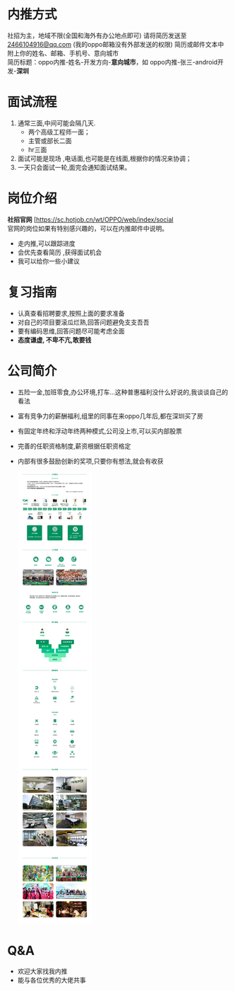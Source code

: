 # 内推方式    

社招为主，地域不限(全国和海外有办公地点即可)
请将简历发送至 2466104916@qq.com  (我的oppo邮箱没有外部发送的权限)
简历或邮件文本中附上你的姓名、邮箱、手机号、意向城市    
简历标题：oppo内推-姓名-开发方向-**意向城市**，如 oppo内推-张三-android开发-**深圳**    
    

# 面试流程    

1. 通常三面,中间可能会隔几天.
   - 两个高级工程师一面；
   - 主管或部长二面
   - hr三面    
2. 面试可能是现场 ,电话面,也可能是在线面,根据你的情况来协调；    
3. 一天只会面试一轮,面完会通知面试结果。    

# 岗位介绍    

**社招官网**   [https://sc.hotjob.cn/wt/OPPO/web/index/social  
官网的岗位如果有特别感兴趣的，可以在内推邮件中说明。    

- 走内推,可以跟踪进度
- 会优先查看简历 ,获得面试机会
- 我可以给你一些小建议 

# 复习指南    

-  认真查看招聘要求,按照上面的要求准备
- 对自己的项目要滚瓜烂熟,回答问题避免支支吾吾
- 要有编码思维,回答问题尽可能考虑全面
- **态度谦虚,    不卑不亢,敢要钱**

# 公司简介    

- 五险一金,加班零食,办公环境,打车...这种普惠福利没什么好说的,我谈谈自己的看法

- 富有竞争力的薪酬福利,组里的同事在来oppo几年后,都在深圳买了房

- 有固定年终和浮动年终两种模式,公司没上市,可以买内部股票

- 完善的任职资格制度,薪资根据任职资格定

- 内部有很多鼓励创新的奖项,只要你有想法,就会有收获

  ![](../assets/oppo-简介1.jpg)

# Q&A    

- 欢迎大家找我内推
- 能与各位优秀的大佬共事